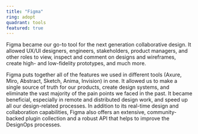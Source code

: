 ```yaml
---
title: "Figma"
ring: adopt
quadrant: tools
featured: true
---
```


Figma became our go-to tool for the next generation collaborative design. It allowed UX/UI designers, engineers, stakeholders,  product managers, and other roles to view, inspect and comment on designs and wireframes, create high- and low-fidelity prototypes, and much more. 

Figma puts together all of the features we used in different tools (Axure, Miro, Abstract, Sketch, Anima, Invision) in one. It allowed us to make a single source of truth for our products, create design systems, and eliminate the vast majority of the pain points we faced in the past. It became beneficial, especially in remote and distributed design work, and speed up all our design-related processes. In addition to its real-time design and collaboration capabilities, Figma also offers an extensive, community-backed plugin collection and a robust API that helps to improve the DesignOps processes.